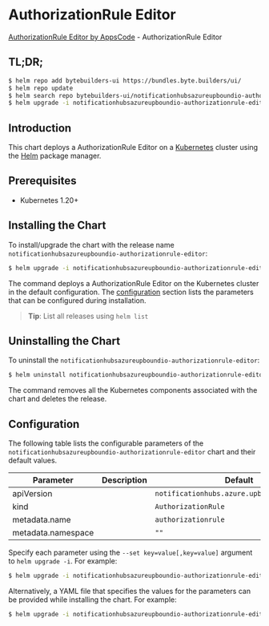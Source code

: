 # AuthorizationRule Editor

[AuthorizationRule Editor by AppsCode](https://byte.builders) - AuthorizationRule Editor

## TL;DR;

```bash
$ helm repo add bytebuilders-ui https://bundles.byte.builders/ui/
$ helm repo update
$ helm search repo bytebuilders-ui/notificationhubsazureupboundio-authorizationrule-editor --version=v0.4.18
$ helm upgrade -i notificationhubsazureupboundio-authorizationrule-editor bytebuilders-ui/notificationhubsazureupboundio-authorizationrule-editor -n default --create-namespace --version=v0.4.18
```

## Introduction

This chart deploys a AuthorizationRule Editor on a [Kubernetes](http://kubernetes.io) cluster using the [Helm](https://helm.sh) package manager.

## Prerequisites

- Kubernetes 1.20+

## Installing the Chart

To install/upgrade the chart with the release name `notificationhubsazureupboundio-authorizationrule-editor`:

```bash
$ helm upgrade -i notificationhubsazureupboundio-authorizationrule-editor bytebuilders-ui/notificationhubsazureupboundio-authorizationrule-editor -n default --create-namespace --version=v0.4.18
```

The command deploys a AuthorizationRule Editor on the Kubernetes cluster in the default configuration. The [configuration](#configuration) section lists the parameters that can be configured during installation.

> **Tip**: List all releases using `helm list`

## Uninstalling the Chart

To uninstall the `notificationhubsazureupboundio-authorizationrule-editor`:

```bash
$ helm uninstall notificationhubsazureupboundio-authorizationrule-editor -n default
```

The command removes all the Kubernetes components associated with the chart and deletes the release.

## Configuration

The following table lists the configurable parameters of the `notificationhubsazureupboundio-authorizationrule-editor` chart and their default values.

|     Parameter      | Description |                        Default                         |
|--------------------|-------------|--------------------------------------------------------|
| apiVersion         |             | <code>notificationhubs.azure.upbound.io/v1beta1</code> |
| kind               |             | <code>AuthorizationRule</code>                         |
| metadata.name      |             | <code>authorizationrule</code>                         |
| metadata.namespace |             | <code>""</code>                                        |


Specify each parameter using the `--set key=value[,key=value]` argument to `helm upgrade -i`. For example:

```bash
$ helm upgrade -i notificationhubsazureupboundio-authorizationrule-editor bytebuilders-ui/notificationhubsazureupboundio-authorizationrule-editor -n default --create-namespace --version=v0.4.18 --set apiVersion=notificationhubs.azure.upbound.io/v1beta1
```

Alternatively, a YAML file that specifies the values for the parameters can be provided while
installing the chart. For example:

```bash
$ helm upgrade -i notificationhubsazureupboundio-authorizationrule-editor bytebuilders-ui/notificationhubsazureupboundio-authorizationrule-editor -n default --create-namespace --version=v0.4.18 --values values.yaml
```

